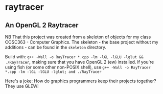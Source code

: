 # raytracer
## An OpenGL 2 Raytracer

NB That this project was created from a skeleton of objects for my class COSC363 - Computer Graphics.
The skeleton - the base project without my additions - can be found in the `skeleton` directory.

Build with: `g++ -Wall -o RayTracer *.cpp -lm -lGL -lGLU -lglut && ./RayTracer`, making sure that you have OpenGL 2 (ew) installed.
If you're using fish (or some other non-POSIX shell), use `g++ -Wall -o RayTracer *.cpp -lm -lGL -lGLU -lglut; and ./RayTracer`

Here's a joke: How do graphics programmers keep their projects together?  
They use GLEW!
